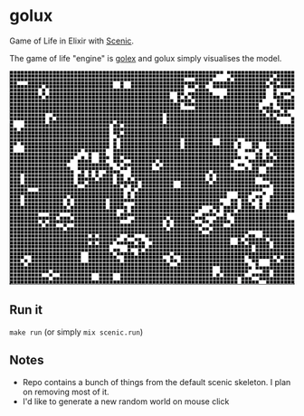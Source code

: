 # golux

Game of Life in Elixir with [Scenic](https://github.com/boydm/scenic).

The game of life "engine" is [golex](https://github.com/vorce/golex) and golux simply visualises the model.

![Bad gif of golux in action](golux.gif)

## Run it

`make run` (or simply `mix scenic.run`)

## Notes

- Repo contains a bunch of things from the default scenic skeleton. I plan on removing
most of it.
- I'd like to generate a new random world on mouse click
